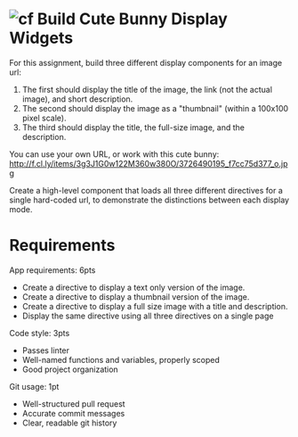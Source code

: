 
![cf](http://i.imgur.com/7v5ASc8.png) Build Cute Bunny Display Widgets
===

For this assignment, build three different display components for an image url: 
 1. The first should display the title of the image, the link (not the  actual image), and short description.  
 1. The second should display the image as a "thumbnail" (within a 100x100 pixel scale). 
 1. The third should display the title, the full-size image, and the description. 

You can use your own URL, or work with this cute bunny: http://f.cl.ly/items/3g3J1G0w122M360w380O/3726490195_f7cc75d377_o.jpg 

Create a high-level component that loads all three different directives for a single hard-coded url, 
to demonstrate the distinctions between each display mode.

# Requirements
App requirements: 6pts
  - Create a directive to display a text only version of the image.
  - Create a directive to display a thumbnail version of the image.
  - Create a directive to display a full size image with a title and description.
  - Display the same directive using all three directives on a single page

Code style: 3pts
  - Passes linter
  - Well-named functions and variables, properly scoped
  - Good project organization
  
Git usage: 1pt
  - Well-structured pull request
  - Accurate commit messages
  - Clear, readable git history

